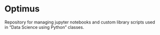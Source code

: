 # Optimus
Repository for managing jupyter notebooks and custom library scripts used in “Data Science using Python” classes.

